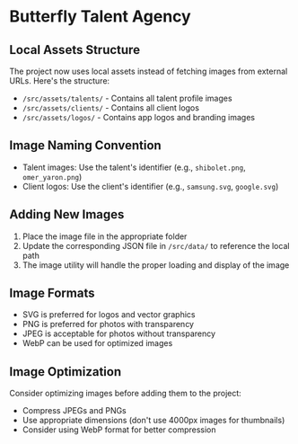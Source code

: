 # Butterfly Talent Agency

## Local Assets Structure

The project now uses local assets instead of fetching images from external URLs. Here's the structure:

- `/src/assets/talents/` - Contains all talent profile images
- `/src/assets/clients/` - Contains all client logos
- `/src/assets/logos/` - Contains app logos and branding images

## Image Naming Convention

- Talent images: Use the talent's identifier (e.g., `shibolet.png`, `omer_yaron.png`)
- Client logos: Use the client's identifier (e.g., `samsung.svg`, `google.svg`)

## Adding New Images

1. Place the image file in the appropriate folder
2. Update the corresponding JSON file in `/src/data/` to reference the local path
3. The image utility will handle the proper loading and display of the image

## Image Formats

- SVG is preferred for logos and vector graphics
- PNG is preferred for photos with transparency
- JPEG is acceptable for photos without transparency
- WebP can be used for optimized images

## Image Optimization

Consider optimizing images before adding them to the project:
- Compress JPEGs and PNGs
- Use appropriate dimensions (don't use 4000px images for thumbnails)
- Consider using WebP format for better compression